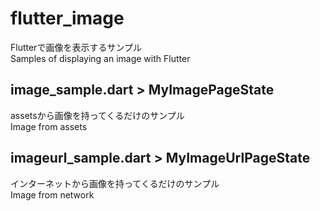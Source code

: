 # flutter_image

Flutterで画像を表示するサンプル  
Samples of displaying an image with Flutter

## image_sample.dart > MyImagePageState

assetsから画像を持ってくるだけのサンプル  
Image from assets

## imageurl_sample.dart > MyImageUrlPageState

インターネットから画像を持ってくるだけのサンプル  
Image from network
